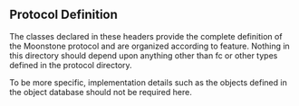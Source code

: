 Protocol Definition 
--------------------

The classes declared in these headers provide the complete definition of the 
Moonstone protocol and are organized according to feature.   Nothing in this
directory should depend upon anything other than fc or other types defined
in the protocol directory.  

To be more specific, implementation details such as the objects defined in
the object database should not be required here.
